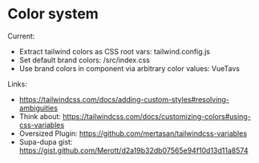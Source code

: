 # Color system

Current:

- Extract tailwind colors as CSS root vars: tailwind.config.js
- Set default brand colors: /src/index.css
- Use brand colors in component via arbitrary color values: VueTavs

Links:

- https://tailwindcss.com/docs/adding-custom-styles#resolving-ambiguities
- Think about: https://tailwindcss.com/docs/customizing-colors#using-css-variables
- Oversized Plugin: https://github.com/mertasan/tailwindcss-variables
- Supa-dupa gist: https://gist.github.com/Merott/d2a19b32db07565e94f10d13d11a8574
